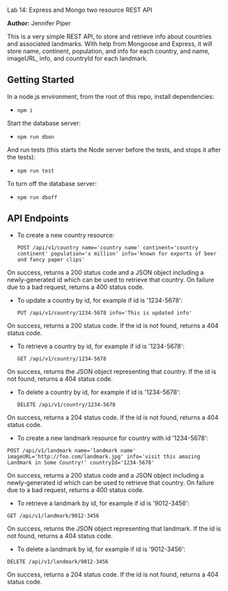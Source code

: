 Lab 14: Express and Mongo two resource REST API

**Author:** Jennifer Piper

This is a very simple REST API, to store and retrieve info about countries and associated landmarks. With help from Mongoose and Express, it will store name, continent, population, and info for each country, and name, imageURL, info, and countryId for each landmark.

## Getting Started
In a node.js environment, from the root of this repo, install dependencies:
* `npm i`

Start the database server: 
* `npm run dbon`

And run tests (this starts the Node server before the tests, and stops it after the tests):
* `npm run test`

To turn off the database server: 
* `npm run dboff`

## API Endpoints


* To create a new country resource:

  `POST /api/v1/country name='country name' continent='country continent' population='x million' info='known for exports of beer and fancy paper clips'`
 
 
 On success, returns a 200 status code and a JSON object including a newly-generated id which can be used to retrieve that country.
 On failure due to a bad request, returns a 400 status code.
 

* To update a country by id, for example if id is '1234-5678':

    `PUT /api/v1/country/1234-5678 info='This is updated info'`
    
On success, returns a 200 status code.
If the id is not found, returns a 404 status code.
  
 * To retrieve a country by id, for example if id is '1234-5678':

    `GET /api/v1/country/1234-5678`
    
On success, returns the JSON object representing that country.
If the id is not found, returns a 404 status code.
    
 * To delete a country by id, for example if id is '1234-5678':
  
    `DELETE /api/v1/country/1234-5678`
    
On success, returns a 204 status code.
If the id is not found, returns a 404 status code.
    
 * To create a new landmark resource for country with id '1234-5678': 
 
 ```POST /api/v1/landmark name='landmark name' imageURL='http://foo.com/landmark.jpg' info='visit this amazing Landmark in Some Country!' countryId='1234-5678'```
 
 On success, returns a 200 status code and a JSON object including a newly-generated id which can be used to retrieve that country.
 On failure due to a bad request, returns a 400 status code.
 
 
 * To retrieve a landmark by id, for example if id is '9012-3456':
 
 `GET /api/v1/landmark/9012-3456`
 
 On success, returns the JSON object representing that landmark.
If the id is not found, returns a 404 status code.
 
 
  * To delete a landmark by id, for example if id is '9012-3456':
  
  `DELETE /api/v1/landmark/9012-3456`
  
On success, returns a 204 status code.
If the id is not found, returns a 404 status code.
 